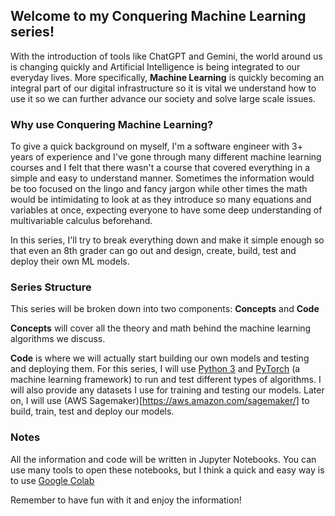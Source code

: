 ## Welcome to my **Conquering Machine Learning** series! 

With the introduction of tools like ChatGPT and Gemini, the world around us is changing quickly and Artificial Intelligence is being integrated to our everyday lives. More specifically, **Machine Learning** is quickly becoming an integral part of our digital infrastructure so it is vital we understand how to use it so we can further advance our society and solve large scale issues.

### Why use Conquering Machine Learning?

To give a quick background on myself, I'm a software engineer with 3+ years of experience and I've gone through many different machine learning courses and I felt that there wasn't a course that covered everything in a simple and easy to understand manner.
Sometimes the information would be too focused on the lingo and fancy jargon while other times the math would be intimidating to look at as they introduce so many equations and variables at once, expecting everyone to have some deep understanding of multivariable calculus beforehand.

In this series, I'll try to break everything down and make it simple enough so that even an 8th grader can go out and design, create, build, test and deploy their own ML models.

### Series Structure

This series will be broken down into two components: **Concepts** and **Code**

**Concepts** will cover all the theory and math behind the machine learning algorithms we discuss.

**Code** is where we will actually start building our own models and testing and deploying them. For this series, I will use [Python 3](https://www.python.org/) and [PyTorch](https://pytorch.org/) (a machine learning framework) to run and test different types of algorithms. I will also provide any datasets I use for training and testing our models. Later on, I will use (AWS Sagemaker)[https://aws.amazon.com/sagemaker/] to build, train, test and deploy our models.

### Notes

All the information and code will be written in Jupyter Notebooks. You can use many tools to open these notebooks, but I think a quick and easy way is to use [Google Colab](https://colab.research.google.com/)

Remember to have fun with it and enjoy the information!